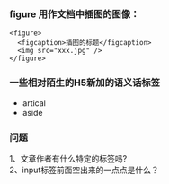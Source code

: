 ### figure  用作文档中插图的图像：
```
<figure>
  <figcaption>插图的标题</figcaption>
  <img src="xxx.jpg" />
</figure>
```
### 一些相对陌生的H5新加的语义话标签
<ul>
  <li>artical</li>
  <li>aside</li>
</ul>

### 问题
1、文章作者有什么特定的标签吗?<br />
2、input标签前面空出来的一点点是什么？